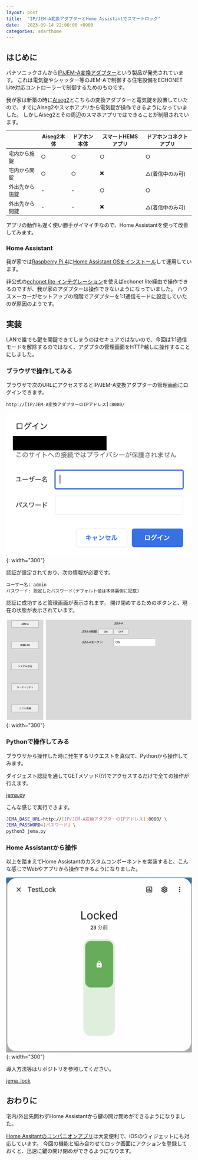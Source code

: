 ```yaml
---
layout: post
title:  "IP/JEM-A変換アダプターとHome Assistantでスマートロック"
date:   2023-09-14 22:00:00 +0900
categories: smarthome
---
```

## はじめに

パナソニックさんから[IP/JEM-A変換アダプター](https://av.jpn.support.panasonic.com/support/hnavi/product/ja2/index.html)という製品が発売されています。
これは電気錠やシャッター等のJEM-Aで制御する住宅設備をECHONET Lite対応コントローラーで制御するためのものです。

我が家は新築の時に[Aiseg2](https://www2.panasonic.biz/jp/densetsu/aiseg/)とこちらの変換アダプターと電気錠を設置していたので、すでにAiseg2やスマホアプリから電気錠が操作できるようになっていました。
しかしAiseg2とその周辺のスマホアプリではできることが制限されています。

|| Aiseg2本体 | ドアホン本体 | スマートHEMSアプリ | ドアホンコネクトアプリ |
|-|-|-|-|-|
|宅内から施錠|○|○|○|○|
|宅内から開錠|○|○|✖️|△(着信中のみ可)|
|外出先から施錠|-|-|○|○|
|外出先から開錠|-|-|✖️|△(着信中のみ可)|

アプリの動作も遅く使い勝手がイマイチなので、Home Assistantを使って改善してみます。

### Home Assistant

我が家では[Raspberry Pi 4](https://www.raspberrypi.com/products/raspberry-pi-4-model-b/)に[Home Assistant OSをインストール](https://www.home-assistant.io/installation/raspberrypi#install-home-assistant-operating-system)して運用しています。

非公式の[echonet lite インテグレーション](https://github.com/scottyphillips/echonetlite_homeassistant)を使えばechonet lite経由で操作できるのですが、我が家のアダプターは操作できないようになっていました。
ハウスメーカーがセットアップの段階でアダプターを1:1通信モードに設定していたのが原因のようです。

## 実装

LANで誰でも鍵を開錠できてしまうのはセキュアではないので、今回は1:1通信モードを解除するのではなく、アダプタの管理画面をHTTP越しに操作することにしました。

### ブラウザで操作してみる

ブラウザで次のURLにアクセスするとIP/JEM-A変換アダプターの管理画面にログインできます。

```
http://[IP/JEM-A変換アダプターのIPアドレス]:8080/
```

![認証画面](/assets/posts/home-assistant-ip-jema/auth.png){: width="300"}

認証が設定されており、次の情報が必要です。

```
ユーザー名: admin
パスワード: 設定したパスワード(デフォルト値は本体裏側に記載)
```

認証に成功すると管理画面が表示されます。
開け閉めするためのボタンと、現在の状態が表示されています。

![管理画面](/assets/posts/home-assistant-ip-jema/admin.png){: width="300"}


### Pythonで操作してみる

ブラウザから操作した時に発生するリクエストを真似て、Pythonから操作してみます。

ダイジェスト認証を通してGETメソッド(!?)でアクセスするだけで全ての操作が行えます。

[jema.py](/assets/posts/home-assistant-ip-jema/jema.py)

こんな感じで実行できます。

```bash
JEMA_BASE_URL=http://[IP/JEM-A変換アダプターのIPアドレス]:8080/ \
JEMA_PASSWORD=[パスワード] \
python3 jema.py 
```

### Home Assistantから操作

以上を踏まえてHome Assistantのカスタムコンポーネントを実装すると、こんな感じでWebやアプリから操作できるようになりました。

![Home Assistant](/assets/posts/home-assistant-ip-jema/home_assistant.png){: width="300"}

導入方法等はリポジトリを参照してください。

[jema_lock](https://github.com/sato4390/jema_lock)

## おわりに

宅内/外出先問わずHome Assistantから鍵の開け閉めができるようになりました。

[Home Assitantのコンパニオンアプリ](https://apps.apple.com/jp/app/home-assistant/id1099568401)は大変便利で、iOSのウィジェットにも対応しています。
今回の機能と組み合わせてロック画面にアクションを登録しておくと、迅速に鍵の開け閉めができるようになります。
